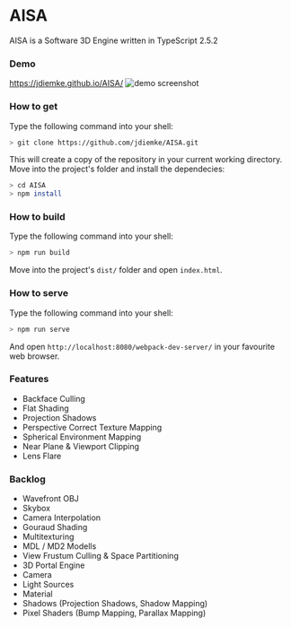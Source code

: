 # AISA
AISA is a Software 3D Engine written in TypeScript 2.5.2
### Demo
https://jdiemke.github.io/AISA/
![demo screenshot](https://raw.githubusercontent.com/jdiemke/AISA/master/images/reflection.gif "Demo")
### How to get
Type the following command into your shell:
```bash
> git clone https://github.com/jdiemke/AISA.git
```
This will create a copy of the repository in your current working directory. Move into the project's folder and install the dependecies:
```bash
> cd AISA
> npm install
```
### How to build
Type the following command into your shell:
```bash
> npm run build
```
Move into the project's `dist/` folder and open `index.html`.
### How to serve
Type the following command into your shell:
```bash
> npm run serve
```
And open `http://localhost:8080/webpack-dev-server/` in your favourite web browser.
### Features
- Backface Culling
- Flat Shading
- Projection Shadows
- Perspective Correct Texture Mapping
- Spherical Environment Mapping
- Near Plane & Viewport Clipping
- Lens Flare
### Backlog
- Wavefront OBJ
- Skybox
- Camera Interpolation
- Gouraud Shading
- Multitexturing
- MDL / MD2 Modells
- View Frustum Culling & Space Partitioning
- 3D Portal Engine
- Camera
- Light Sources
- Material
- Shadows (Projection Shadows, Shadow Mapping)
- Pixel Shaders (Bump Mapping, Parallax Mapping)
